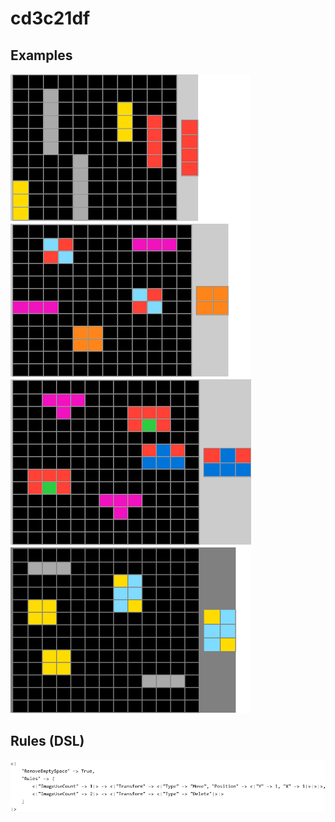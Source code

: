 # cd3c21df

## Examples

![ARC examples for cd3c21df](examples.png?raw=true)

## Rules (DSL)

![DSL rules for cd3c21df](rules.png?raw=true)

